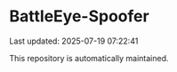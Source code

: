 # BattleEye-Spoofer

Last updated: 2025-07-19 07:22:41

This repository is automatically maintained.
